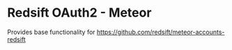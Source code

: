 # Redsift OAuth2 - Meteor

Provides base functionality for https://github.com/redsift/meteor-accounts-redsift